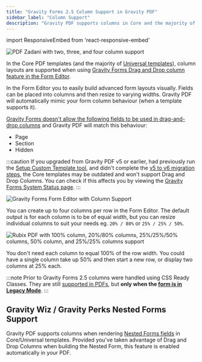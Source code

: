 ```yaml
---
title: "Gravity Forms 2.5 Column Support in Gravity PDF"
sidebar_label: "Column Support"
description: "Gravity PDF supports columns in Core and the majority of Universal templates through the use of Gravity Forms 2.5+ Drag and Drop Columns."
---
```


import ResponsiveEmbed from 'react-responsive-embed'

![PDF Zadani with two, three, and four column support](https://resources.gravitypdf.com/uploads/2021/04/v6-Zadani-PDF-with-Column-Support.png)

In the Core PDF templates (and the majority of [Universal templates](https://gravitypdf.com/store/#universal)), column layouts are supported when using [Gravity Forms Drag and Drop column feature in the Form Editor](https://docs.gravityforms.com/working-with-columns/).

In the Form Editor you to easily build advanced form layouts visually. Fields can be placed into columns  and then resize to varying widths. Gravity PDF will automatically mimic your form column behaviour (when a template supports it).

<ResponsiveEmbed src="https://player.vimeo.com/video/665408186" allowFullScreen />

[Gravity Forms doesn't allow the following fields to be used in drag-and-drop columns](https://docs.gravityforms.com/working-with-columns/#known-issues-or-limitations) and Gravity PDF will match this behaviour:

* Page
* Section
* Hidden

:::caution
If you upgraded from Gravity PDF v5 or earlier, had previously run the [Setup Custom Template tool](../../v5/user-global-settings.md#setup-custom-templates), and didn't complete the [v5 to v6 migration steps](v5-to-v6-migration.md#drag-and-drop-columns), the Core templates may be outdated and won't support Drag and Drop Columns. You can check if this affects you by viewing the [Gravity Forms System Status page](system-status.md).
:::

![Gravity Forms Form Editor with Column Support](https://resources.gravitypdf.com/uploads/2022/03/v6.2-Gravity-Forms-Column-Support.png)

You can create up to four columns per row in the Form Editor. The default output is for each column is to be of equal width, but you can resize individual columns to suit your needs eg. `20% / 80%` or `25% / 25% / 50%`.

![Rubix PDF with 100% column, 20%/80% columns, 25%/25%/50% columns, 50% column, and 25%/25% columns support](https://resources.gravitypdf.com/uploads/2021/04/v6-PDF-Rubix-with-Column-Support.png)

You don't need each column to equal 100% of the row width. You could have a single column take up 50% and then start a new row, or display two columns at 25% each.

:::note
Prior to Gravity Forms 2.5 columns were handled using CSS Ready Classes. They are still [supported in PDFs](css-ready-classes.md), but **only when the [form is in Legacy Mode](https://docs.gravityforms.com/guide-to-gravity-forms-2-5-for-theme-developers/#legacy-mode)**.
:::

## Gravity Wiz / Gravity Perks Nested Forms Support

Gravity PDF supports columns when rendering <a href="https://gravitywiz.com/documentation/gravity-forms-nested-forms/?ref=78" rel="sponsored">Nested Forms fields</a> in Core/Universal templates. Provided you've taken advantage of Drag and Drop Columns when building the Nested Form, this feature is enabled automatically in your PDF. 